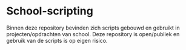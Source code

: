 # School-scripting
Binnen deze repository bevinden zich scripts gebouwd en gebruikt in projecten/opdrachten van school.
Deze repository is open/publiek en gebruik van de scripts is op eigen risico. 
